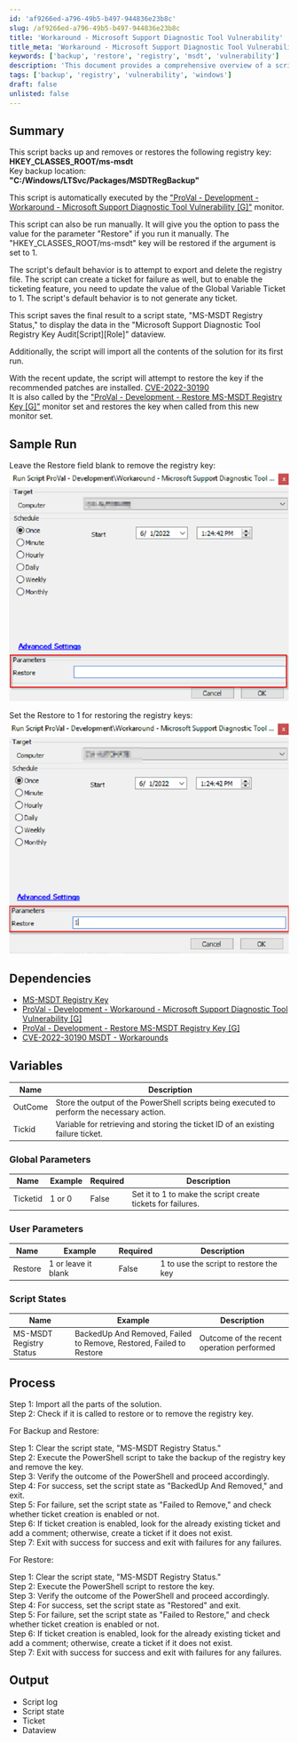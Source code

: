 ```yaml
---
id: 'af9266ed-a796-49b5-b497-944836e23b8c'
slug: /af9266ed-a796-49b5-b497-944836e23b8c
title: 'Workaround - Microsoft Support Diagnostic Tool Vulnerability'
title_meta: 'Workaround - Microsoft Support Diagnostic Tool Vulnerability'
keywords: ['backup', 'restore', 'registry', 'msdt', 'vulnerability']
description: 'This document provides a comprehensive overview of a script designed to back up, remove, or restore the HKEY_CLASSES_ROOT/ms-msdt registry key. It details the script’s execution, parameters, dependencies, process, and expected output, including ticketing features for failure management.'
tags: ['backup', 'registry', 'vulnerability', 'windows']
draft: false
unlisted: false
---
```


## Summary

This script backs up and removes or restores the following registry key:  
**HKEY_CLASSES_ROOT/ms-msdt**  
Key backup location:  
**"C:/Windows/LTSvc/Packages/MSDTRegBackup"**

This script is automatically executed by the ["ProVal - Development - Workaround - Microsoft Support Diagnostic Tool Vulnerability [G]"](/docs/74e11590-49e4-445b-a380-18d2914f9f3f) monitor.  

This script can also be run manually. It will give you the option to pass the value for the parameter "Restore" if you run it manually. The "HKEY_CLASSES_ROOT/ms-msdt" key will be restored if the argument is set to 1.  

The script's default behavior is to attempt to export and delete the registry file. The script can create a ticket for failure as well, but to enable the ticketing feature, you need to update the value of the Global Variable Ticket to 1. The script's default behavior is to not generate any ticket.  

This script saves the final result to a script state, "MS-MSDT Registry Status," to display the data in the "Microsoft Support Diagnostic Tool Registry Key Audit[Script][Role]" dataview.  

Additionally, the script will import all the contents of the solution for its first run.  

With the recent update, the script will attempt to restore the key if the recommended patches are installed. [CVE-2022-30190](https://msrc.microsoft.com/update-guide/en-US/vulnerability/CVE-2022-30190)  
It is also called by the ["ProVal - Development - Restore MS-MSDT Registry Key [G]"](/docs/e711d3f6-7a23-42da-8d60-400318c8b725) monitor set and restores the key when called from this new monitor set.

## Sample Run

Leave the Restore field blank to remove the registry key:  
![Leave the Restore field blank](../../../static/img/docs/af9266ed-a796-49b5-b497-944836e23b8c/image_1.png)  

Set the Restore to 1 for restoring the registry keys:  
![Set the Restore to 1](../../../static/img/docs/af9266ed-a796-49b5-b497-944836e23b8c/image_2.png)  

## Dependencies

- [MS-MSDT Registry Key](/docs/174939f4-d7d5-4c92-9813-308db2c2b0c3)
- [ProVal - Development - Workaround - Microsoft Support Diagnostic Tool Vulnerability [G]](/docs/74e11590-49e4-445b-a380-18d2914f9f3f)
- [ProVal - Development - Restore MS-MSDT Registry Key [G]](/docs/e711d3f6-7a23-42da-8d60-400318c8b725)
- [CVE-2022-30190 MSDT - Workarounds](/docs/7736f421-bfd6-41c0-ba75-5eba3bc82f78)

## Variables

| Name    | Description                                                                 |
|---------|-----------------------------------------------------------------------------|
| OutCome | Store the output of the PowerShell scripts being executed to perform the necessary action. |
| Tickid  | Variable for retrieving and storing the ticket ID of an existing failure ticket. |

### Global Parameters

| Name     | Example | Required | Description                                          |
|----------|---------|----------|------------------------------------------------------|
| Ticketid | 1 or 0  | False    | Set it to 1 to make the script create tickets for failures. |

### User Parameters

| Name     | Example               | Required | Description                          |
|----------|-----------------------|----------|--------------------------------------|
| Restore  | 1 or leave it blank   | False    | 1 to use the script to restore the key |

### Script States

| Name                        | Example                                     | Description                          |
|-----------------------------|---------------------------------------------|--------------------------------------|
| MS-MSDT Registry Status     | BackedUp And Removed, Failed to Remove, Restored, Failed to Restore | Outcome of the recent operation performed |

## Process

Step 1: Import all the parts of the solution.  
Step 2: Check if it is called to restore or to remove the registry key.  

For Backup and Restore:

Step 1: Clear the script state, "MS-MSDT Registry Status."  
Step 2: Execute the PowerShell script to take the backup of the registry key and remove the key.  
Step 3: Verify the outcome of the PowerShell and proceed accordingly.  
Step 4: For success, set the script state as "BackedUp And Removed," and exit.  
Step 5: For failure, set the script state as "Failed to Remove," and check whether ticket creation is enabled or not.  
Step 6: If ticket creation is enabled, look for the already existing ticket and add a comment; otherwise, create a ticket if it does not exist.  
Step 7: Exit with success for success and exit with failures for any failures.  

For Restore:

Step 1: Clear the script state, "MS-MSDT Registry Status."  
Step 2: Execute the PowerShell script to restore the key.  
Step 3: Verify the outcome of the PowerShell and proceed accordingly.  
Step 4: For success, set the script state as "Restored" and exit.  
Step 5: For failure, set the script state as "Failed to Restore," and check whether ticket creation is enabled or not.  
Step 6: If ticket creation is enabled, look for the already existing ticket and add a comment; otherwise, create a ticket if it does not exist.  
Step 7: Exit with success for success and exit with failures for any failures.  

## Output

- Script log
- Script state
- Ticket
- Dataview